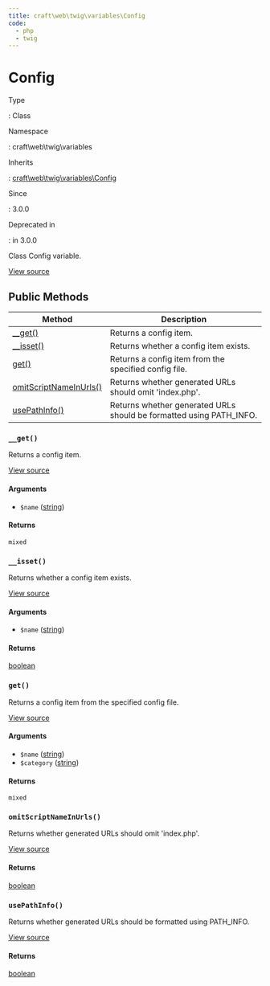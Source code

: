 ```yaml
---
title: craft\web\twig\variables\Config
code:
  - php
  - twig
---
```


# Config

Type

:   Class

Namespace

:   craft\web\twig\variables

Inherits

:   [craft\web\twig\variables\Config](craft-web-twig-variables-config.md)

Since

:   3.0.0

Deprecated in

:    in 3.0.0



Class Config variable.





[View source](https://github.com/craftcms/cms/blob/master/src/web/twig/variables/Config.php)






## Public Methods

| Method                                                                                   | Description
| ---------------------------------------------------------------------------------------- | -------------------------------------------------------------------
| [__get()](craft-web-twig-variables-config.md#method-get)                                 | Returns a config item.
| [__isset()](craft-web-twig-variables-config.md#method-isset)                             | Returns whether a config item exists.
| [get()](craft-web-twig-variables-config.md#method-get)                                   | Returns a config item from the specified config file.
| [omitScriptNameInUrls()](craft-web-twig-variables-config.md#method-omitscriptnameinurls) | Returns whether generated URLs should omit 'index.php'.
| [usePathInfo()](craft-web-twig-variables-config.md#method-usepathinfo)                   | Returns whether generated URLs should be formatted using PATH_INFO.

### `__get()`





Returns a config item.




[View source](https://github.com/craftcms/cms/blob/master/src/web/twig/variables/Config.php#L42-L47)


#### Arguments

- `$name` ([string](http://php.net/language.types.string))

#### Returns

`mixed`



### `__isset()`





Returns whether a config item exists.




[View source](https://github.com/craftcms/cms/blob/master/src/web/twig/variables/Config.php#L30-L33)


#### Arguments

- `$name` ([string](http://php.net/language.types.string))

#### Returns

[boolean](http://php.net/language.types.boolean)



### `get()`





Returns a config item from the specified config file.




[View source](https://github.com/craftcms/cms/blob/master/src/web/twig/variables/Config.php#L56-L65)


#### Arguments

- `$name` ([string](http://php.net/language.types.string))
- `$category` ([string](http://php.net/language.types.string))

#### Returns

`mixed`



### `omitScriptNameInUrls()`





Returns whether generated URLs should omit 'index.php'.




[View source](https://github.com/craftcms/cms/blob/master/src/web/twig/variables/Config.php#L84-L89)



#### Returns

[boolean](http://php.net/language.types.boolean)



### `usePathInfo()`





Returns whether generated URLs should be formatted using PATH_INFO.




[View source](https://github.com/craftcms/cms/blob/master/src/web/twig/variables/Config.php#L72-L77)



#### Returns

[boolean](http://php.net/language.types.boolean)










